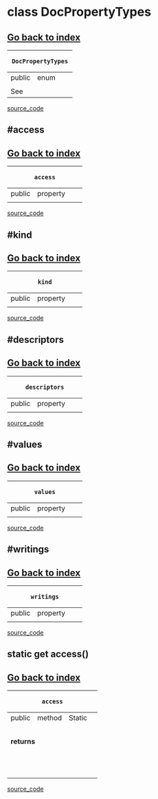 
# class DocPropertyTypes 
[Go back to index](../Index.md)
---
<table>
    <thead>
        <tr>
            <th colSpan="4">
                <pre><code>DocPropertyTypes</code></pre>
            </th>
        </tr>
    </thead>
    <tbody>
        <tr>
            <td>public</td>
            <td>enum</td>
            <td></td>
            <td></td>
        </tr>
        <tr>
            <td></td>
            <td></td>
            <td></td>
            <td></td>
        </tr>
                <tr v-if="see">
            <td>See</td>
            <td colSpan="3" content="md"><a href="`https://jsdoc.app/`"></a></td>
        </tr>
    </tbody>
    <tfoot>
    </tfoot>
</table>

[source_code](../../core/doc/DocPropertyTypes.js)


## #access

[Go back to index](../Index.md)
---
<table>
    <thead>
        <tr>
            <th colSpan="4">
                <pre><code>access</code></pre>
            </th>
        </tr>
    </thead>
    <tbody>
        <tr>
            <td>public</td>
            <td>property</td>
            <td></td>
            <td></td>
        </tr>
        <tr>
            <td></td>
            <td></td>
            <td></td>
            <td></td>
        </tr>
            </tbody>
    <tfoot>
    </tfoot>
</table>

[source_code](../../core/doc/DocPropertyTypes.js)


## #kind

[Go back to index](../Index.md)
---
<table>
    <thead>
        <tr>
            <th colSpan="4">
                <pre><code>kind</code></pre>
            </th>
        </tr>
    </thead>
    <tbody>
        <tr>
            <td>public</td>
            <td>property</td>
            <td></td>
            <td></td>
        </tr>
        <tr>
            <td></td>
            <td></td>
            <td></td>
            <td></td>
        </tr>
            </tbody>
    <tfoot>
    </tfoot>
</table>

[source_code](../../core/doc/DocPropertyTypes.js)


## #descriptors

[Go back to index](../Index.md)
---
<table>
    <thead>
        <tr>
            <th colSpan="4">
                <pre><code>descriptors</code></pre>
            </th>
        </tr>
    </thead>
    <tbody>
        <tr>
            <td>public</td>
            <td>property</td>
            <td></td>
            <td></td>
        </tr>
        <tr>
            <td></td>
            <td></td>
            <td></td>
            <td></td>
        </tr>
            </tbody>
    <tfoot>
    </tfoot>
</table>

[source_code](../../core/doc/DocPropertyTypes.js)


## #values

[Go back to index](../Index.md)
---
<table>
    <thead>
        <tr>
            <th colSpan="4">
                <pre><code>values</code></pre>
            </th>
        </tr>
    </thead>
    <tbody>
        <tr>
            <td>public</td>
            <td>property</td>
            <td></td>
            <td></td>
        </tr>
        <tr>
            <td></td>
            <td></td>
            <td></td>
            <td></td>
        </tr>
            </tbody>
    <tfoot>
    </tfoot>
</table>

[source_code](../../core/doc/DocPropertyTypes.js)


## #writings

[Go back to index](../Index.md)
---
<table>
    <thead>
        <tr>
            <th colSpan="4">
                <pre><code>writings</code></pre>
            </th>
        </tr>
    </thead>
    <tbody>
        <tr>
            <td>public</td>
            <td>property</td>
            <td></td>
            <td></td>
        </tr>
        <tr>
            <td></td>
            <td></td>
            <td></td>
            <td></td>
        </tr>
            </tbody>
    <tfoot>
    </tfoot>
</table>

[source_code](../../core/doc/DocPropertyTypes.js)


## static get access()

[Go back to index](../Index.md)
---
<table>
    <thead>
        <tr>
            <th colSpan="4">
                <pre><code>access</code></pre>
            </th>
        </tr>
    </thead>
    <tbody>
        <tr>
            <td>public</td>
            <td>method</td>
            <td><span v-if="is_static">Static</span></td>
            <td></td>
        </tr>
        <tr>
            <td></td>
            <td></td>
            <td></td>
            <td></td>
        </tr>
                <tr v-if="return">
            <td colSpan="4">
                <h4>returns</h4>
            </td>
        </tr>
        <tr v-if="return">
            <td colSpan="4">
                <h4><pre></pre></h4>
            </td>
        </tr>
    </tbody>
    <tfoot>
    </tfoot>
</table>

[source_code](../../core/doc/DocPropertyTypes.js)

